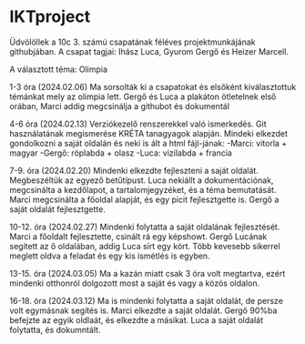 # IKTproject
Üdvölöllek a 10c 3. számú csapatának féléves projektmunkájának githubjában. 
A csapat tagjai: Ihász Luca, Gyurom Gergő és Heizer Marcell.

A választott téma: Olimpia

1-3 óra (2024.02.06)
Ma sorsolták ki a csapatokat és elsőként kiválasztottuk témánkat mely az olimpia lett.
Gergő és Luca a plakáton ötletelnek első orában, Marci addig megcsinálja a githubot és dokumentál

4-6 óra (2024.02.13)
Verziókezelő renszerekkel való ismerkedés. Git használatának megismerése KRÉTA tanagyagok
alapján. Mindeki elkezdet gondolkozni a saját oldalán és neki is ált a html fájl-jának:
-Marci: vitorla + magyar
-Gergő: röplabda + olasz
-Luca: vizilabda + francia

7-9. óra (2024.02.20)
Mindenki elkezdte fejleszteni a saját oldalát. Megbeszéltük az egyező betűtípust. Luca nekiállt a dokumentációnak, megcsinálta a kezdőlapot, a tartalomjegyzéket, és a téma bemutatását. Marci megcsinálta a főoldal alapját, és egy picit fejlesztgette is. Gergő  a saját oldalát fejlesztgette.

10-12. óra (2024.02.27)
Mindenki folytatta a saját oldalának fejlesztését. Marci a főoldalt fejlesztette, csinált rá egy képshowt. Gergő Lucának segített az ő oldalában, addig Luca sírt egy kört. Több kevesebb sikerrel meglett oldva a feladat és egy kis ismétlés is egyben.

13-15. óra (2024.03.05)
Ma a kazán miatt csak 3 óra volt megtartva, ezért mindenki otthonról dolgozott most a saját és vagy a közös oldalon.

16-18. óra (2024.03.12)
Ma is mindenki folytatta a saját oldalát, de persze volt egymásnak segítés is. Marci elkezdte a saját oldalát. Gergő 90%ba befejzte az egyik oldlaát, és elkezdte a másikat. Luca a saját oldalát folytatta, és dokumntált.